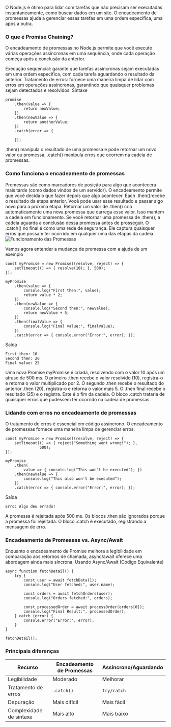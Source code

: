 O Node.js é ótimo para lidar com tarefas que não precisam ser executadas instantaneamente, como buscar dados em um site. O encadeamento de promessas ajuda a gerenciar essas tarefas em uma ordem específica, uma após a outra.

### O que é Promise Chaining?
O encadeamento de promessas no Node.js permite que você execute várias operações assíncronas em uma sequência, onde cada operação começa após a conclusão da anterior.

Execução sequencial: garante que tarefas assíncronas sejam executadas em uma ordem específica, com cada tarefa aguardando o resultado da anterior.
Tratamento de erros: fornece uma maneira limpa de lidar com erros em operações assíncronas, garantindo que quaisquer problemas sejam detectados e resolvidos.
Sintaxe
```node
promise
    .then(value => {
        return newValue;
    })
    .then(newValue => {
        return anotherValue;
    })
    .catch(error => {

    });
```
.then() manipula o resultado de uma promessa e pode retornar um novo valor ou promessa.
.catch() manipula erros que ocorrem na cadeia de promessas.

### Como funciona o encadeamento de promessas
Promessas são como marcadores de posição para algo que acontecerá mais tarde (como dados vindos de um servidor). O encadeamento permite que você decida o que fazer depois que algo acontecer.
Each .then()recebe o resultado da etapa anterior. Você pode usar esse resultado e passar algo novo para a próxima etapa.
Retornar um valor de .then() cria automaticamente uma nova promessa que carrega esse valor. Isso mantém a cadeia em funcionamento. Se você retornar uma promessa de .then(), a cadeia aguarda a conclusão dessa promessa antes de prosseguir.
O .catch() no final é como uma rede de segurança. Ele captura quaisquer erros que possam ter ocorrido em qualquer uma das etapas da cadeia.
![Funcionamento das Promessas](https://media.geeksforgeeks.org/wp-content/cdn-uploads/20220113114155/Group-3.jpg)

Vamos agora entender a mudança de promessa com a ajuda de um exemplo
```node
const myPromise = new Promise((resolve, reject) => {
    setTimeout(() => { resolve(10); }, 500);
});

myPromise
    .then(value => {
        console.log("First then:", value);
        return value * 2;
    })
    .then(newValue => {
        console.log("Second then:", newValue);
        return newValue + 5;
    })
    .then(finalValue => {
        console.log("Final value:", finalValue);
    })
    .catch(error => { console.error("Error:", error); });
```

Saída
```
First then: 10
Second then: 20
Final value: 25
```
Uma nova Promise myPromise é criada, resolvendo com o valor 10 após um atraso de 500 ms.
O primeiro .then recebe o valor resolvido (10), registra-o e retorna o valor multiplicado por 2.
O segundo .then recebe o resultado do anterior .then (20), registra-o e retorna o valor mais 5.
O .then final recebe o resultado (25) e o registra. Este é o fim da cadeia.
O bloco .catch trataria de quaisquer erros que pudessem ter ocorrido na cadeia de promessas.

### Lidando com erros no encadeamento de promessas
O tratamento de erros é essencial em código assíncrono. O encadeamento de promessas fornece uma maneira limpa de gerenciar erros.
```node
const myPromise = new Promise((resolve, reject) => {
    setTimeout(() => { reject("Something went wrong!"); },
               500);
});

myPromise
    .then(
        value => { console.log("This won't be executed"); })
    .then(newValue => {
        console.log("This also won't be executed");
    })
    .catch(error => { console.error("Error:", error); });
```

Saída
```
Erro: Algo deu errado!
```
A promessa é rejeitada após 500 ms.
Os blocos .then são ignorados porque a promessa foi rejeitada.
O bloco .catch é executado, registrando a mensagem de erro.

### Encadeamento de Promessas vs. Async/Await
Enquanto o encadeamento de Promise melhora a legibilidade em comparação aos retornos de chamada, async/await oferece uma abordagem ainda mais síncrona.
Usando Async/Await (Código Equivalente)
```node
async function fetchDetail() {
    try {
        const user = await fetchData(1);
        console.log("User fetched:", user.name);

        const orders = await fetchOrders(user);
        console.log("Orders fetched:", orders);

        const processedOrder = await processOrder(orders[0]);
        console.log("Final Result:", processedOrder);
    } catch (error) {
        console.error("Error:", error);
    }
}

fetchDetail();
```

### Principais diferenças

|Recurso|Encadeamento de Promessas|Assíncrono/Aguardando|
|---|---|---|
|Legibilidade|Moderado|Melhorar|
|Tratamento de erros|`.catch()`|`try/catch`|
|Depuração|Mais difícil|Mais fácil|
|Complexidade de sintaxe|Mais alto|Mais baixo|


